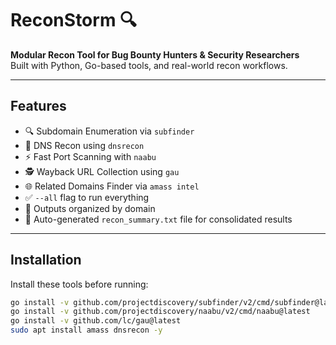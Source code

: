 # ReconStorm 🔍

**Modular Recon Tool for Bug Bounty Hunters & Security Researchers**  
Built with Python, Go-based tools, and real-world recon workflows.

---

## Features

- 🔍 Subdomain Enumeration via `subfinder`
- 🧠 DNS Recon using `dnsrecon`
- ⚡ Fast Port Scanning with `naabu`
- 🕵️ Wayback URL Collection using `gau`
- 🌐 Related Domains Finder via `amass intel`
- ✅ `--all` flag to run everything
- 📄 Outputs organized by domain
- 🧾 Auto-generated `recon_summary.txt` file for consolidated results

---

## Installation

Install these tools before running:

```bash
go install -v github.com/projectdiscovery/subfinder/v2/cmd/subfinder@latest
go install -v github.com/projectdiscovery/naabu/v2/cmd/naabu@latest
go install -v github.com/lc/gau@latest
sudo apt install amass dnsrecon -y

